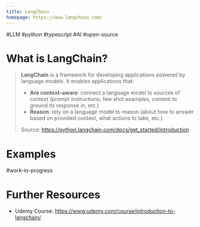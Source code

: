 ```yaml
---
title: LangChain
homepage: https://www.langchain.com/
---
```


#LLM #python #typescript #AI #open-source

# What is LangChain?

> **LangChain** is a framework for developing applications powered by language models. It enables applications that:
>
> - **Are context-aware**: connect a language model to sources of context (prompt instructions, few shot examples, content to ground its response in, etc.)
> - **Reason**: rely on a language model to reason (about how to answer based on provided context, what actions to take, etc.)
>
> Source: https://python.langchain.com/docs/get_started/introduction

# Examples

#work-in-progress

# Further Resources

- Udemy Course: https://www.udemy.com/course/introduction-to-langchain/
